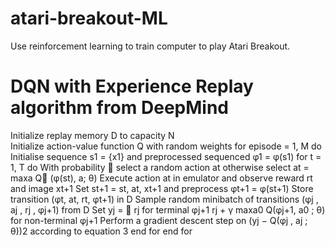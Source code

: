 # atari-breakout-ML
Use reinforcement learning to train computer to play Atari Breakout.

# DQN with Experience Replay algorithm from DeepMind
Initialize replay memory D to capacity N</br>
  Initialize action-value function Q with random weights
    for episode = 1, M do
      Initialise sequence s1 = {x1} and preprocessed sequenced φ1 = φ(s1)
      for t = 1, T do
        With probability  select a random action at
        otherwise select at = maxa Q∗
        (φ(st), a; θ)
        Execute action at in emulator and observe reward rt and image xt+1
        Set st+1 = st, at, xt+1 and preprocess φt+1 = φ(st+1)
        Store transition (φt, at, rt, φt+1) in D
        Sample random minibatch of transitions (φj , aj , rj , φj+1) from D
        Set yj =
        
        rj for terminal φj+1
        rj + γ maxa0 Q(φj+1, a0
        ; θ) for non-terminal φj+1
        Perform a gradient descent step on (yj − Q(φj , aj ; θ))2
        according to equation 3
  end for
end for
